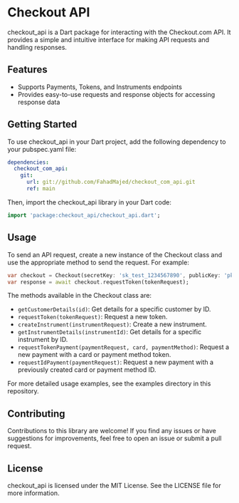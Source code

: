 
# Checkout API

checkout_api is a Dart package for interacting with the Checkout.com API. It provides a simple and intuitive interface for making API requests and handling responses.

## Features

- Supports Payments, Tokens, and Instruments endpoints
- Provides easy-to-use requests and response objects for accessing response data

## Getting Started

To use checkout_api in your Dart project, add the following dependency to your pubspec.yaml file:

```yaml
dependencies:
  checkout_com_api:
    git:
      url: git://github.com/FahadMajed/checkout_com_api.git
      ref: main
```

Then, import the checkout_api library in your Dart code:

```dart
import 'package:checkout_api/checkout_api.dart';
```

## Usage

To send an API request, create a new instance of the Checkout class and use the appropriate method to send the request. For example:

```dart
var checkout = Checkout(secretKey: 'sk_test_1234567890', publicKey: 'pk_test_1234567890');
var response = await checkout.requestToken(tokenRequest);
```

The methods available in the Checkout class are:

- `getCustomerDetails(id)`: Get details for a specific customer by ID.
- `requestToken(tokenRequest)`: Request a new token.
- `createInstrument(instrumentRequest)`: Create a new instrument.
- `getInstrumentDetails(instrumentId)`: Get details for a specific instrument by ID.
- `requestTokenPayment(paymentRequest, card, paymentMethod)`: Request a new payment with a card or payment method token.
- `requestIdPayment(paymentRequest)`: Request a new payment with a previously created card or payment method ID.

For more detailed usage examples, see the examples directory in this repository.

## Contributing

Contributions to this library are welcome! If you find any issues or have suggestions for improvements, feel free to open an issue or submit a pull request.

## License

checkout_api is licensed under the MIT License. See the LICENSE file for more information.
